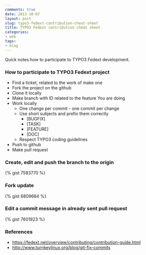 ```yaml
---
comments: true
date: 2013-10-07
layout: post
slug: typo3-fedext-contribution-cheat-sheet
title: TYPO3 Fedext contribution cheat sheet
categories:
- web
tags:
- blog
---
```


Quick notes how to participate to TYPO3 Fedext development.

### How to participate to TYPO3 Fedext project

- Find a ticket, related to the work of make one
- Fork the project on the github
- Clone it locally
- Make branch with ID related to the feature You are doing
- Work locally
  * One change per commit - one commit per change
  * Use short subjects and prefix them correctly
    * [BUGFIX]
    * [TASK]
    * [FEATURE]
    * [DOC]
  * Respect TYPO3 coding guidelines
- Push to github
- Make pull request

### Create, edit and push the branch to the origin

{% gist 7583770 %}

### Fork update

{% gist 6809684 %}

### Edit a commit message in already sent pull request

{% gist 7601923 %}

### References

* https://fedext.net/overview/contributing/contribution-guide.html
* http://www.turnkeylinux.org/blog/git-fix-commits
